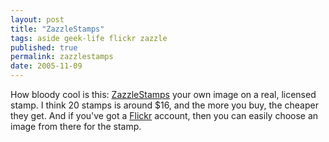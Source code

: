 ```yaml
---
layout: post
title: "ZazzleStamps"
tags: aside geek-life flickr zazzle
published: true
permalink: zazzlestamps
date: 2005-11-09
---
```


How bloody cool is this: <a href="http://www.zazzle.com/stamps/">ZazzleStamps</a> your own image on a real, licensed stamp.  I think 20 stamps is around $16, and the more you buy, the cheaper they get.  And if you've got a <a href="http://www.flickr.com">Flickr</a> account, then you can easily choose an image from there for the stamp.
